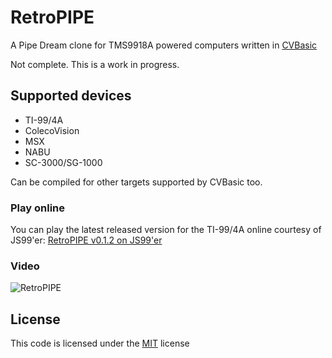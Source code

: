 # RetroPIPE

A Pipe Dream clone for TMS9918A powered computers written in [CVBasic](https://github.com/visrealm/CVBasic)

Not complete. This is a work in progress.

## Supported devices

* TI-99/4A
* ColecoVision
* MSX
* NABU
* SC-3000/SG-1000

Can be compiled for other targets supported by CVBasic too.

### Play online

You can play the latest released version for the TI-99/4A online courtesy of JS99'er: [RetroPIPE v0.1.2 on JS99'er](https://js99er.net/#/?cartUrl=https:%2F%2Fgithub.com%2Fvisrealm%2Fretropipe%2Freleases%2Fdownload%2Fv0.1.2%2Fretropipe_v0-1-2_ti99_8.bin)

### Video

<p align="left"><img src="img/retropipe.gif" alt="RetroPIPE"></p>

## License
This code is licensed under the [MIT](https://opensource.org/licenses/MIT "MIT") license

